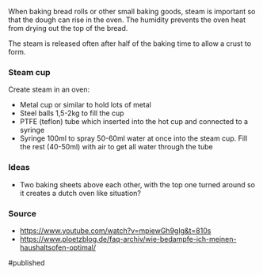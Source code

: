 When baking bread rolls or other small baking goods, steam is important so that the dough can rise in the oven. The humidity prevents the oven heat from drying out the top of the bread.

The steam is released often after half of the baking time to allow a crust to form.

### Steam cup  
Create steam in an oven:
- Metal cup or similar to hold lots of metal
- Steel balls 1,5-2kg to fill the cup
- PTFE (teflon) tube which inserted into the hot cup and connected to a syringe   
- Syringe 100ml to spray 50-60ml water at once into the steam cup. Fill the rest (40-50ml) with air to get all water through the tube

### Ideas
- Two baking sheets above each other, with the top one turned around so it creates a dutch oven like situation?

### Source
- https://www.youtube.com/watch?v=mpiewGh9gIg&t=810s
- https://www.ploetzblog.de/faq-archiv/wie-bedampfe-ich-meinen-haushaltsofen-optimal/
    
#published